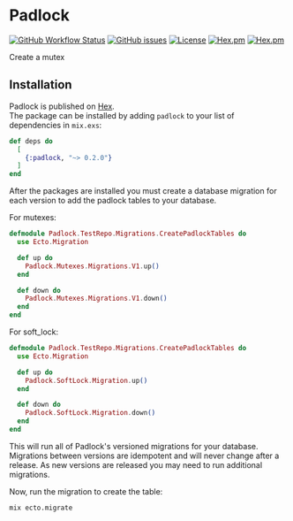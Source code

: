 # Padlock

[![GitHub Workflow Status](https://img.shields.io/github/workflow/status/annatel/padlock/main?cacheSeconds=3600&style=flat-square)](https://github.com/annatel/padlock/actions) [![GitHub issues](https://img.shields.io/github/issues-raw/annatel/padlock?style=flat-square&cacheSeconds=3600)](https://github.com/annatel/padlock/issues) [![License](https://img.shields.io/badge/license-MIT-brightgreen.svg?cacheSeconds=3600?style=flat-square)](http://opensource.org/licenses/MIT) [![Hex.pm](https://img.shields.io/hexpm/v/padlock?style=flat-square)](https://hex.pm/packages/padlock) [![Hex.pm](https://img.shields.io/hexpm/dt/padlock?style=flat-square)](https://hex.pm/packages/padlock)

Create a mutex

## Installation

Padlock is published on [Hex](https://hex.pm/packages/padlock).  
The package can be installed by adding `padlock` to your list of dependencies in `mix.exs`:

```elixir
def deps do
  [
    {:padlock, "~> 0.2.0"}
  ]
end
```

After the packages are installed you must create a database migration for each version to add the padlock tables to your database.

For mutexes:

```elixir
defmodule Padlock.TestRepo.Migrations.CreatePadlockTables do
  use Ecto.Migration

  def up do
    Padlock.Mutexes.Migrations.V1.up()
  end

  def down do
    Padlock.Mutexes.Migrations.V1.down()
  end
end

```

For soft_lock:

```elixir
defmodule Padlock.TestRepo.Migrations.CreatePadlockTables do
  use Ecto.Migration

  def up do
    Padlock.SoftLock.Migration.up()
  end

  def down do
    Padlock.SoftLock.Migration.down()
  end
end

```

This will run all of Padlock's versioned migrations for your database. Migrations between versions are idempotent and will never change after a release. As new versions are released you may need to run additional migrations.

Now, run the migration to create the table:

```sh
mix ecto.migrate
```